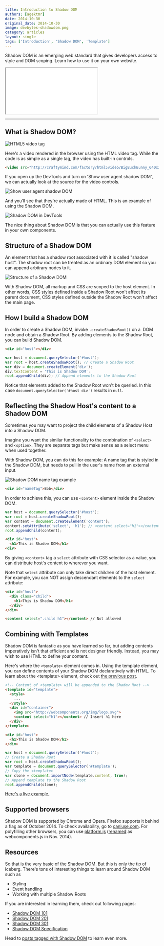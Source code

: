 ```yaml
---
title: Introduction to Shadow DOM
authors: [agektmr]
date: 2014-10-30
original_date: 2014-10-30
image: devbytes-shadowdom.png
category: articles
layout: single
tags: ['Introduction', 'Shadow DOM', 'Template']
---
```

Shadow DOM is an emerging web standard that gives developers access to style and DOM scoping. Learn how to use it on your own website.

<!-- Excerpt -->

<div class="iframe-wrap">
  <iframe src="//www.youtube.com/embed/Is4FZxKGqqk"></iframe>
</div>

---

## What is Shadow DOM?

![HTML5 video tag](/img/stories/shadowdom-video.png)

Here's a video rendered in the browser using the HTML video tag. While the code is as simple as a single tag, the video has built-in controls.

```html
<video src="http://craftymind.com/factory/html5video/BigBuckBunny_640x360.mp4" controls></video>
```

If you open up the DevTools and turn on 'Show user agent shadow DOM', we can actually look at the source for the video controls.

![Show user agent shadow DOM](/img/stories/shadowdom-settings.png)

And you'll see that they're actually made of HTML. This is an example of using the Shadow DOM.

![Shadow DOM in DevTools](/img/stories/shadowdom-devtools.png)

The nice thing about Shadow DOM is that you can actually use this feature in your own components.

## Structure of a Shadow DOM

An element that has a shadow root associated with it is called "shadow host". The shadow root can be treated as an ordinary DOM element so you can append arbitrary nodes to it.

![Structure of a Shadow DOM](/img/stories/shadowdom-architecture.png)

With Shadow DOM, all markup and CSS are scoped to the host element. In other words, CSS styles defined inside a Shadow Root won't affect its parent document, CSS styles defined outside the Shadow Root won't affect the main page.

## How I build a Shadow DOM

In order to create a Shadow DOM, invoke `.createShadowRoot()` on a  DOM node and obtain a Shadow Root. By adding elements to the Shadow Root, you can build Shadow DOM.

```html
<div id="host"></div>
```

```js
var host = document.querySelector('#host');
var root = host.createShadowRoot(); // Create a Shadow Root
var div = document.createElement('div');
div.textContent = 'This is Shadow DOM';
root.appendChild(div); // Append elements to the Shadow Root
```

Notice that elements added to the Shadow Root won't be queried. In this case
`document.querySelector('#host div')` results in `null`.

## Reflecting the Shadow Host's content to a Shadow DOM

Sometimes you may want to project the child elements of a Shadow Host into a Shadow DOM.

Imagine you want the similar functionality to the combination of `<select>` and `<option>`. They are separate tags but make sense as a select menu when used together.

With Shadow DOM, you can do this for example: A name tag that is styled in the Shadow DOM, but needs to pull in the user's name from an external input.

![Shadow DOM name tag example](/img/stories/shadowdom-content.png)

```html
<div id="nameTag">Bob</div>
```

In order to achieve this, you can use `<content>` element inside the Shadow DOM.

```js
var host = document.querySelector('#host');
var root = host.createShadowRoot();
var content = document.createElement('content');
content.setAttribute('select', 'h1'); // <content select="h1"></content>
root.appendChild(content);
```

```html
<div id="host">
  <h1>This is Shadow DOM</h1>
<div>
```

By giving `<content>` tag a `select` attribute with CSS selector as a value, you can distribute host's content to wherever you want.

Note that `select` attribute can only take direct children of the host element. For example, you can NOT assign descendant elements to the `select` attribute:

```html
<div id="host">
  <div class="child">
    <h1>This is Shadow DOM</h1>
  </div>
</div>

<content select=".child h1"></content> // Not allowed
```

## Combining with Templates

Shadow DOM is fantastic as you have learned so far, but adding contents imperatively isn't that efficient and is not designer friendly. Instead, you may wish to use HTML to define your content.

Here's where the `<template>` element comes in. Using the template element, you can define contents of your Shadow DOM declaratively with HTML. To learn about the &lt;template&gt; element, check out [the previous post](http://webcomponents.org/articles/introduction-to-template-element/).

```html
<!-- Content of <template> will be appended to the Shadow Root -->
<template id="template">
  <style>
    ...
  </style>
  <div id="container">
    <img src="http://webcomponents.org/img/logo.svg">
    <content select="h1"></content> // Insert h1 here
  </div>
</template>

<div id="host">
  <h1>This is Shadow DOM</h1>
</div>
```

```js
var host = document.querySelector('#host');
// Create a Shadow Root
var root = host.createShadowRoot();
var template = document.querySelector('#template');
// Copy the <template>
var clone = document.importNode(template.content, true);
// Append template to the Shadow Root
root.appendChild(clone);
```

[Here's a live example.](http://jsbin.com/bahera/4/edit?html,js,output)

## Supported browsers

Shadow DOM is supported by Chrome and Opera. Firefox supports it behind a flag as of October 2014. To check availability, go to [caniuse.com](http://caniuse.com/#search=components). For polyfilling other browsers, you can use [platform.js](https://github.com/polymer/platform) ([renamed](https://blog.polymer-project.org/announcements/2014/10/16/platform-becomes-webcomponents/) as webcomponents.js in Nov. 2014).

## Resources

So that is the very basic of the Shadow DOM. But this is only the tip of iceberg. There's tons of interesting things to learn around Shadow DOM such as

* Styling
* Event handling
* Working with multiple Shadow Roots

If you are interested in learning them, check out following pages:

* [Shadow DOM 101](http://goo.gl/1cxTS7)
* [Shadow DOM 201](http://www.html5rocks.com/tutorials/webcomponents/shadowdom-201/)
* [Shadow DOM 301](http://www.html5rocks.com/tutorials/webcomponents/shadowdom-301/)
* [Shadow DOM Specification](http://www.w3.org/TR/shadow-dom/)

Head to [posts tagged with Shadow DOM](http://webcomponents.org/tags/shadow-dom/) to learn even more.
